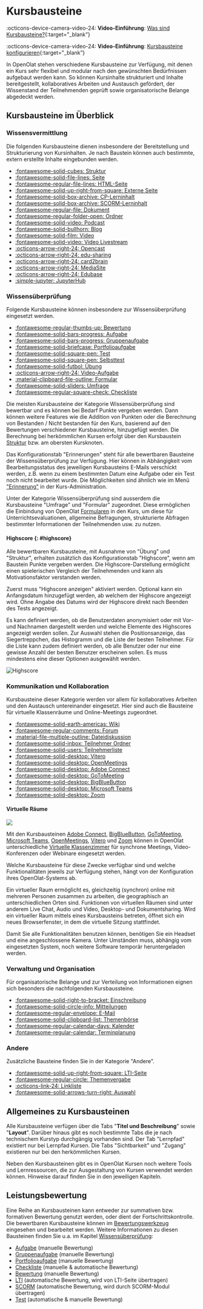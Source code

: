 # Kursbausteine

:octicons-device-camera-video-24: **Video-Einführung**: [Was sind Kursbausteine?](<https://www.youtube.com/embed/JM6iSrfkHog>){:target="_blank”}

:octicons-device-camera-video-24: **Video-Einführung**: [Kursbausteine konfigurieren](<https://www.youtube.com/embed/SAkzzoOQEoQ>){:target="_blank”}

In OpenOlat stehen verschiedene Kursbausteine zur Verfügung, mit denen ein Kurs sehr flexibel und modular nach den gewünschten Bedürfnissen aufgebaut werden kann. So können Kursinhalte strukturiert und Inhalte bereitgestellt, kollaboratives Arbeiten und Austausch gefördert, der Wissenstand der Teilnehmenden geprüft sowie organisatorische Belange abgedeckt werden.

## Kursbausteine im Überblick

### Wissensvermittlung

Die folgenden Kursbausteine dienen insbesondere der Bereitstellung und Strukturierung von Kursinhalten. Je nach Baustein können auch bestimmte, extern erstellte Inhalte eingebunden werden.

<!--    [![single page icon](assets/single_page_icon.png){ class=size16 } HTML-Seite](Course_Element_Single_Page.de.md)-->

* [:fontawesome-solid-cubes: Struktur](Course_Element_Structure.de.md)
* [:fontawesome-solid-file-lines: Seite](Course_Element_Page.de.md)
* [:fontawesome-regular-file-lines: HTML-Seite](Course_Element_HTML_Page.de.md)
* [:fontawesome-solid-up-right-from-square: Externe Seite](Course_Element_External_Page.de.md)
* [:fontawesome-solid-box-archive: CP-Lerninhalt](Course_Element_CP_Learning_Content.de.md)
* [:fontawesome-solid-box-archive: SCORM-Lerninhalt](Course_Element_SCORM_Learning_Content.de.md)
* [:fontawesome-regular-file: Dokument](Course_Element_Document.de.md)
* [:fontawesome-regular-folder-open: Ordner](Course_Element_Folder.de.md)
* [:fontawesome-solid-video: Podcast](Course_Element_Podcast.de.md)
* [:fontawesome-solid-bullhorn: Blog](Course_Element_Blog.de.md)
* [:fontawesome-solid-film: Video](Course_Element_Video.de.md)
* [:fontawesome-solid-video: Video Livestream](Course_Element_Video_Livestream.de.md)
* [:octicons-arrow-right-24: Opencast](Course_Element_Opencast.de.md)
* [:octicons-arrow-right-24: edu-sharing](Course_Element_edu_Sharing.de.md)
* [:octicons-arrow-right-24: card2brain](Course_Element_card2brain_Flashcards.de.md)
* [:octicons-arrow-right-24: MediaSite](Course_Element_Mediasite.de.md)
* [:octicons-arrow-right-24: Edubase](Course_Element_Edubase.de.md)
* [:simple-jupyter: JupyterHub](Course_Element_JupyterHub.de.md)

### Wissensüberprüfung

Folgende Kursbausteine können insbesondere zur Wissensüberprüfung eingesetzt werden.

* [:fontawesome-regular-thumbs-up: Bewertung](Course_Element_Assessment.de.md)
* [:fontawesome-solid-bars-progress: Aufgabe](Course_Element_Task.de.md)
* [:fontawesome-solid-bars-progress: Gruppenaufgabe](Course_Element_Grouptask.de.md)
* [:fontawesome-solid-briefcase: Portfolioaufgabe](Course_Element_Portfolio_Task.de.md)
* [:fontawesome-solid-square-pen: Test](Course_Element_Test.de.md)
* [:fontawesome-solid-square-pen: Selbsttest](Course_Element_Self_Test.de.md)
* [:fontawesome-solid-futbol: Übung](Course_Element_Practice.de.md)
* [:octicons-arrow-right-24: Video-Aufgabe](Course_Element_Video_Task.de.md)
* [:material-clipboard-file-outline: Formular](Course_Element_Form.de.md)
* [:fontawesome-solid-sliders: Umfrage](Course_Element_Survey.de.md)
* [:fontawesome-regular-square-check: Checkliste](Course_Element_Checklist.de.md)

Die meisten Kursbausteine der Kategorie Wissensüberprüfung sind bewertbar und es können bei Bedarf Punkte vergeben werden. Dann können weitere Features wie die Addition von Punkten oder die Berechnung von Bestanden / Nicht bestanden für den Kurs, basierend auf den Bewertungen verschiedener Kursbausteine, hinzugefügt werden. Die Berechnung bei herkömmlichen Kursen erfolgt über den Kursbaustein [Struktur](Course_Element_Structure.de.md) bzw. am obersten Kursknoten.

Das Konfigurationstab "Erinnerungen" steht für alle bewertbaren Bausteine der Wissensüberprüfung zur Verfügung. Hier können in Abhängigkeit vom Bearbeitungsstatus des jeweiligen Kursbausteins E-Mails verschickt werden, z.B. wenn zu einem bestimmten Datum eine Aufgabe oder ein Test noch nicht bearbeitet wurde. Die Möglichkeiten sind ähnlich wie im Menü ["Erinnerung"](../learningresources/Course_Reminders.de.md) in der Kurs-Administration.

Unter der Kategorie Wissensüberprüfung sind ausserdem die Kursbausteine "Umfrage" und "Formular" zugeordnet. Diese ermöglichen die Einbindung von OpenOlat [Formularen](../learningresources/Form_editor_Questionnaire_editor.de.md) in den Kurs, um diese für Unterrichtsevaluationen, allgemeine Befragungen, strukturierte Abfragen bestimmter Informationen der Teilnehmenden usw. zu nutzen.

#### Highscore {: #highscore}

Alle bewertbaren Kursbausteine, mit Ausnahme von "Übung" und "Struktur", erhalten zusätzlich das Konfigurationstab "Highscore", wenn am Baustein Punkte vergeben werden. Die Highscore-Darstellung ermöglicht einen spielerischen Vergleich der Teilnehmenden und kann als Motivationsfaktor verstanden werden.

Zuerst muss "Highscore anzeigen" aktiviert werden. Optional kann ein Anfangsdatum hinzugefügt werden, ab welchem der Highscore angezeigt wird. Ohne Angabe des Datums wird der Highscore direkt nach Beenden des Tests angezeigt.

Es kann definiert werden, ob die Benutzerdaten anonymisiert oder mit Vor- und Nachnamen dargestellt werden und welche Elemente des Highscores angezeigt werden sollen. Zur Auswahl stehen die Positionsanzeige, das Siegertreppchen, das Histogramm und die Liste der besten Teilnehmer. Für die Liste kann zudem definiert werden, ob alle Benutzer oder nur eine gewisse Anzahl der besten Benutzer erscheinen sollen. Es muss mindestens eine dieser Optionen ausgewählt werden.

![Highscore](assets/Highscore.png)

### Kommunikation und Kollaboration

Kursbausteine dieser Kategorie werden vor allem für kollaboratives Arbeiten und den Austausch untereinander eingesetzt. Hier sind auch die Bausteine für virtuelle Klassenräume und Online-Meetings zugeordnet.

* [:fontawesome-solid-earth-americas: Wiki](Course_Element_Wiki.de.md)
* [:fontawesome-regular-comments: Forum](Course_Element_Forum.de.md)
* [:material-file-multiple-outline: Dateidiskussion](Course_Element_File_Dialog.de.md)
* [:fontawesome-solid-inbox: Teilnehmer Ordner](Course_Element_Participant_Folder.de.md)
* [:fontawesome-solid-users: Teilnehmerliste](Course_Element_Participant_List.de.md)
* [:fontawesome-solid-desktop: Vitero](Course_Element_vitero.de.md)
* [:fontawesome-solid-desktop: OpenMeetings](Course_Element_OpenMeetings.de.md)
* [:fontawesome-solid-desktop: Adobe Connect](Course_Element_Adobe_Connect.de.md)
* [:fontawesome-solid-desktop: GoToMeeting](Course_Element_GoToMeeting.de.md)
* [:fontawesome-solid-desktop: BigBlueButton](Course_Element_BigBlueButton.de.md)
* [:fontawesome-solid-desktop: Microsoft Teams](Course_Element_Microsoft_Teams.de.md)
* [:fontawesome-solid-desktop: Zoom](Course_Element_Zoom.de.md)

#### Virtuelle Räume

![](assets/vitero.png)

Mit den Kursbausteinen 
[Adobe Connect](Course_Element_Adobe_Connect.de.md), [BigBlueButton](Course_Element_BigBlueButton.de.md), [GoToMeeting](Course_Element_GoToMeeting.de.md), [Microsoft Teams](Course_Element_Microsoft_Teams.de.md), [OpenMeetings](Course_Element_OpenMeetings.de.md), [Vitero](Course_Element_vitero.de.md) und [Zoom](Course_Element_Zoom.de.md) können in OpenOlat unterschiedliche [Virtuelle Klassenzimmer](../course_elements/Virtual_classrooms.de.md) für synchrone Meetings, Video-Konferenzen oder Webinare eingesetzt werden.

Welche Kursbausteine für diese Zwecke verfügbar sind und welche Funktionalitäten jeweils zur Verfügung stehen, hängt von der Konfiguration ihres OpenOlat-Systems ab.

Ein virtueller Raum ermöglicht es, gleichzeitig (synchron) online mit mehreren Personen zusammen zu arbeiten, die geographisch an unterschiedlichen Orten sind. Funktionen von virtuellen Räumen sind unter anderem Live Chat, Audio und Video, Desktop- und Dokumentsharing. Wird ein virtueller Raum mittels eines Kursbausteins betreten, öffnet sich ein neues Browserfenster, in dem die virtuelle Sitzung stattfindet.

Damit Sie alle Funktionalitäten benutzen können, benötigen Sie ein Headset und eine angeschlossene Kamera. Unter Umständen muss, abhängig vom eingesetzten System, noch weitere Software temporär heruntergeladen werden.

### Verwaltung und Organisation

Für organisatorische Belange und zur Verteilung von Informationen eignen sich besonders die nachfolgenden Kursbaussteine.

* [:fontawesome-solid-right-to-bracket: Einschreibung](Course_Element_Enrolment.de.md)
* [:fontawesome-solid-circle-info: Mitteilungen](Course_Element_Notifications.de.md)
* [:fontawesome-regular-envelope: E-Mail](Course_Element_EMail.de.md)
* [:fontawesome-solid-clipboard-list: Themenbörse](Course_Element_Topic_Broker.de.md)
* [:fontawesome-regular-calendar-days: Kalender](Course_Element_Calendar.de.md)
* [:fontawesome-regular-calendar: Terminplanung](Course_Element_Appointment_Scheduling.de.md)

### Andere

Zusätzliche Bausteine finden Sie in der Kategorie "Andere".

* [:fontawesome-solid-up-right-from-square: LTI-Seite](Course_Element_LTI_Page.de.md)
* [:fontawesome-regular-circle: Themenvergabe](Course_Element_Topic_Assignment.de.md)
* [:octicons-link-24: Linkliste](Course_Element_Link_List.de.md)
* [:fontawesome-solid-arrows-turn-right: Auswahl](Course_Element_Selection.de.md)

## Allgemeines zu Kursbausteinen

Alle Kursbausteine verfügen über die Tabs "**Titel und Beschreibung**" sowie "**Layout**". Darüber hinaus gibt es noch bestimmte Tabs die je nach technischem Kurstyp durchgängig vorhanden sind. Der Tab "Lernpfad" existiert nur bei Lernpfad Kursen. Die Tabs "Sichtbarkeit" und "Zugang" existieren nur bei den herkömmlichen Kursen.

Neben den Kursbausteinen gibt es in OpenOlat Kursen noch weitere Tools und Lernressourcen, die zur Ausgestaltung von Kursen verwendet werden können. Hinweise darauf finden Sie in den jeweiligen Kapiteln.

## Leistungsbewertung

Eine Reihe an Kursbausteinen kann entweder zur summativen bzw. formativen Bewertung genutzt werden, oder dient der Fortschrittskontrolle. Die bewertbaren Kursbausteine können im
[Bewertungswerkzeug](../learningresources/Using_Course_Tools.de.md) eingesehen und bearbeitet werden. Weitere Informationen zu diesen Bausteinen finden Sie u.a. im Kapitel [Wissensüberprüfung](../learningresources/Assessment.de.md):

* [Aufgabe](../learningresources/Course_Element_Assessment.de.md) (manuelle Bewertung)
* [Gruppenaufgabe](../learningresources/Assessment.de.md) (manuelle Bewertung)
* [Portfolioaufgabe](../learningresources/Assessment.de.md) (manuelle Bewertung)
* [Checkliste](../learningresources/Assessment.de.md)  (manuelle & automatische Bewertung)
* [Bewertung](../learningresources/Assessment.de.md)  (manuelle Bewertung)
* [LTI](../learningresources/Other.de.md) (automatische Bewertung, wird von LTI-Seite übertragen)
* [SCORM](../learningresources/Knowledge_Transfer.de.md)  (automatische Bewertung, wird durch SCORM-Modul übertragen)
* [Test](../learningresources/Assessment.de.md)  (automatische & manuelle Bewertung)
